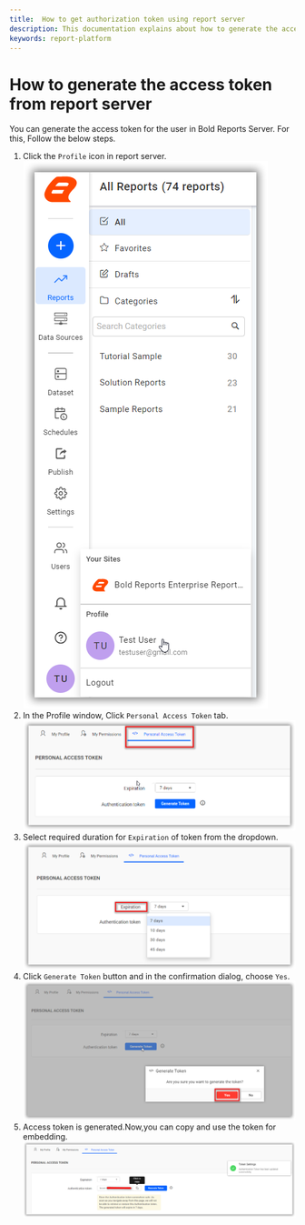 ```yaml
---
title:  How to get authorization token using report server
description: This documentation explains about how to generate the access token using report server in the Bold Reports On-Premise Edition.
keywords: report-platform
---
```

# How to generate the access token from report server

You can generate the access token for the user in Bold Reports Server. For this, Follow the below steps.

 1. Click the `Profile` icon in report server.
 ![Profile](/static/assets/on-premise/images/how-to/rest-api/report-server-profile.png)
 2. In the Profile window, Click `Personal Access Token` tab.
 ![Access Token Tab](/static/assets/on-premise/images/how-to/rest-api/personal-access-token-tab.png)
 3. Select required duration for `Expiration` of token from the dropdown.
 ![Expiration](/static/assets/on-premise/images/how-to/rest-api/token-expiration.png)
 4. Click `Generate Token` button and in the confirmation dialog, choose `Yes`.
![Token Confirmation](/static/assets/on-premise/images/how-to/rest-api/token-confirmation-dialog.png)
 5. Access token is generated.Now,you can copy and use the token for embedding.
 ![Personal Access Token](/static/assets/on-premise/images/how-to/rest-api/access-token-from-report-server.png)